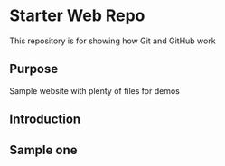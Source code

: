 # Starter Web Repo

This repository is for showing how Git and GitHub work

## Purpose

Sample website with plenty of files for demos

## Introduction

## Sample one
